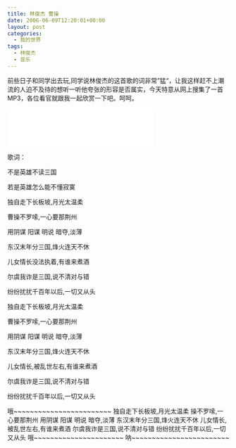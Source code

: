 ```yaml
---
title: 林俊杰 曹操
date: 2006-06-09T12:20:01+00:00
layout: post
categories:
  - 我的世界
tags:
  - 林俊杰
  - 音乐
---
```


前些日子和同学出去玩,同学说林俊杰的这首歌的词非常”猛“，让我这样赶不上潮流的人迫不及待的想听一听他夸张的形容是否属实，今天特意从网上搜集了一首MP3，各位看官就跟我一起欣赏一下吧。呵呵。

<iframe frameborder="no" border="0" marginwidth="0" marginheight="0" width=330 height=86 src="//music.163.com/outchain/player?type=2&id=108795&auto=1&height=66"></iframe>

歌词：

不是英雄不读三国

若是英雄怎么能不懂寂寞

独自走下长板坡,月光太温柔

曹操不罗嗦,一心要那荆州

用阴谋 阳谋 明说 暗夺,淡薄

东汉末年分三国,烽火连天不休

儿女情长没法执着,有谁来煮酒

尔虞我诈是三国,说不清对与错

纷纷扰扰千百年以后,一切又从头

独自走下长板坡,月光太温柔

曹操不罗嗦,一心要那荆州

用阴谋 阳谋 明说 暗夺,淡薄

东汉末年分三国,烽火连天不休

儿女情长,被乱世左右,有谁来煮酒

尔虞我诈是三国,说不清对与错

纷纷扰扰千百年以后,一切又从头

哦~~~~~~~~~~~~~~~~~~~~~~~~
独自走下长板坡,月光太温柔
操不罗嗦,一心要那荆州
用阴谋 阳谋 明说 暗夺,淡薄
东汉末年分三国,烽火连天不休
儿女情长,被乱世左右,有谁来煮酒
尔虞我诈是三国,说不清对与错
纷纷扰扰千百年以后,一切又从头
哦~~~~~~~~~~~~~~~~~~~~~~ 呐~~~~~~~~~~~~~~~~~~~~~~~~